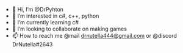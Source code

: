 - 👋 Hi, I’m @DrPyhton
- 👀 I’m interested in c#, c++, python
- 🌱 I’m currently learning c#
- 💞️ I’m looking to collaborate on making games
- 📫 How to reach me @mail drnutella444@gmail.com or @discord DrNutella#2643

<!---
DrPyhton/DrPyhton is a ✨ special ✨ repository because its `README.md` (this file) appears on your GitHub profile.
You can click the Preview link to take a look at your changes.
--->
